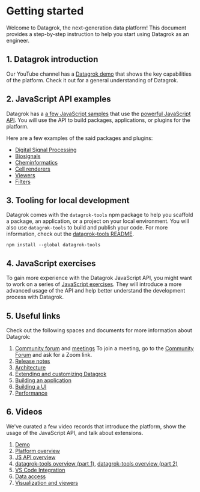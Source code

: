 <!-- TITLE: &#8203;Getting started-->
<!-- SUBTITLE: -->

# Getting started

Welcome to Datagrok, the next-generation data platform! This document provides a step-by-step instruction to help you
start using Datagrok as an engineer.

## 1. Datagrok introduction

Our YouTube channel has a [Datagrok demo] that shows the key capabilities of the platform. Check it out for a general
understanding of Datagrok.

## 2. JavaScript API examples

Datagrok has a [a few JavaScript samples] that use the [powerful JavaScript API]. You will use the API to build
packages, applications, or plugins for the platform.

Here are a few examples of the said packages and plugins:

* [Digital Signal Processing]
* [Biosignals]
* [Cheminformatics]
* [Cell renderers]
* [Viewers]
* [Filters]

## 3. Tooling for local development

Datagrok comes with the `datagrok-tools` npm package to help you scaffold a package, an application, or a project on
your local environment. You will also use `datagrok-tools` to build and publish your code. For more information, check
out the [datagrok-tools README].

```shell
npm install --global datagrok-tools
```

<!-- PS: You might want to start by creating a [package]. -->

<!--
## Tutorial // a short tutorial that explains how to build something simple with Datagrok JavaScript API

Check out our practical tutorial that will teach you the basics of using the JavaScript API. In the tutorial, you will
generate a package, add simple code that uses the Datagrok JavaScript API, and publish this package to Datagrok's
development server.
-->

## 4. JavaScript exercises

To gain more experience with the Datagrok JavaScript API, you might want to work on a series of [JavaScript exercises].
They will introduce a more advanced usage of the API and help better understand the development process with Datagrok.

## 5. Useful links

Check out the following spaces and documents for more information about Datagrok:

1. [Community forum] and [meetings]
   To join a meeting, go to the [Community Forum] and ask for a Zoom link.
2. [Release notes]
3. [Architecture]
4. [Extending and customizing Datagrok]
5. [Building an application]
6. [Building a UI]
7. [Performance]

## 6. Videos

We've curated a few video records that introduce the platform, show the usage of the JavaScript API, and talk about
extensions.

1. [Demo]
2. [Platform overview]
3. [JS API overview]
4. [datagrok-tools overview (part 1)], [datagrok-tools overview (part 2)]
5. [VS Code Integration]
6. [Data access]
7. [Visualization and viewers]

[community forum]: https://community.datagrok.ai/

[meetings]: https://www.youtube.com/watch?v=p7_qOU_IzLM

[Release notes]: https://datagrok.ai/help/develop/release-history

[architecture]: admin/architecture.md

[Extending and customizing Datagrok]: extending-and-customizing.md

[Building an application]: how-to/build-an-app.md

[Building a UI]: ui.md

[Performance]: advanced/performance.md

[Demo]: https://www.youtube.com/watch?v=tVwpRB8fikQ

[Platform overview]: ../video-contents.md#getting-started

[JS API overview]: ../video-contents.md#javascript-api

[datagrok-tools overview (part 1)]: https://www.youtube.com/watch?v=zVVmlRorpjg&t=258s

[datagrok-tools overview (part 2)]: https://www.youtube.com/watch?v=0QxzllnBreI&t=4657s

[//]: # ([Building a UI]: ./ui.md)

[VS Code Integration]: https://www.youtube.com/watch?v=zVVmlRorpjg&t=870s

[Data access]: ../video-contents.md#data-access

[Visualization and viewers]: ../video-contents.md#visualizations

[Datagrok demo]: https://www.youtube.com/watch?v=tVwpRB8fikQ

[a few JavaScript samples]: https://public.datagrok.ai/js

[powerful JavaScript API]: https://datagrok.ai/js-api/

[Digital Signal Processing]: https://github.com/datagrok-ai/public/tree/master/packages/DSP

[Biosignals]: https://github.com/datagrok-ai/public/tree/master/packages/BioSignals

[Cheminformatics]: https://github.com/datagrok-ai/public/tree/master/packages/Chem

[//]: # ([Natural Language Processing]: https://github.com/datagrok-ai/public/tree/master/packages/NLP)

[Cell renderers]:https://github.com/datagrok-ai/public/blob/master/packages/Chem/src/rdkit-api.ts

[viewers]: https://github.com/datagrok-ai/public/tree/master/packages/Viewers

[filters]: https://github.com/datagrok-ai/public/blob/master/packages/Widgets/src/filters/radio-button-filter.ts

[datagrok-tools README]: https://github.com/datagrok-ai/public/tree/master/tools#datagrok-tools

[JavaScript exercises]: exercises/exercises.md
